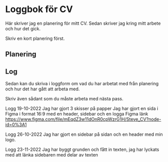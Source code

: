 # Loggbok för CV

Här skriver jag en planering för mitt CV.
Sedan skriver jag kring mitt arbete och hur det gick.

Skriv en kort planering först.

## Planering

## Log

Sedan kan du skriva i loggform om vad du har arbetat med från planering och hur det har gått att arbeta med.

Skriv även sådant som du måste arbeta med nästa pass.

Logg 19-10-2022
Jag har gjort 3 skisser på papper
Jag har gjort en sida i Figma i format 16:9 med en header, sidebar och en logga
Figma länk https://www.figma.com/file/mEqdZ3w11dOnR0cpWzrG1H/Steve_CV?node-id=0%3A1

Logg 26-10-2022
Jag har gjort en sidebar på sidan och en header med min logo.

Logg 23-11-2022
Jag har byggt grunden och fått in texten, jag har lyckats med att länka sidebaren med delar av texten 